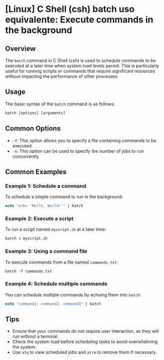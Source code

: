 # [Linux] C Shell (csh) batch uso equivalente: Execute commands in the background

## Overview
The `batch` command in C Shell (csh) is used to schedule commands to be executed at a later time when system load levels permit. This is particularly useful for running scripts or commands that require significant resources without impacting the performance of other processes.

## Usage
The basic syntax of the `batch` command is as follows:

```csh
batch [options] [arguments]
```

## Common Options
- `-f`: This option allows you to specify a file containing commands to be executed.
- `-n`: This option can be used to specify the number of jobs to run concurrently.

## Common Examples

### Example 1: Schedule a command
To schedule a simple command to run in the background:

```csh
echo "echo 'Hello, World!'" | batch
```

### Example 2: Execute a script
To run a script named `myscript.sh` at a later time:

```csh
batch < myscript.sh
```

### Example 3: Using a command file
To execute commands from a file named `commands.txt`:

```csh
batch -f commands.txt
```

### Example 4: Schedule multiple commands
You can schedule multiple commands by echoing them into `batch`:

```csh
echo "command1; command2; command3" | batch
```

## Tips
- Ensure that your commands do not require user interaction, as they will run without a terminal.
- Check the system load before scheduling tasks to avoid overwhelming the system.
- Use `atq` to view scheduled jobs and `atrm` to remove them if necessary.